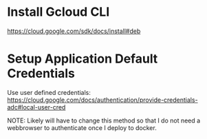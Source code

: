 # Install Gcloud CLI
https://cloud.google.com/sdk/docs/install#deb

# Setup Application Default Credentials
Use user defined credentials: https://cloud.google.com/docs/authentication/provide-credentials-adc#local-user-cred

NOTE: Likely will have to change this method so that I do not need a webbrowser to authenticate once I deploy to docker.